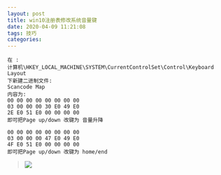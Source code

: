 ```yaml
---
layout: post
title: win10注册表修改系统音量键
date: 2020-04-09 11:21:08
tags: 技巧
categories:
---
```


```
在 :
计算机\HKEY_LOCAL_MACHINE\SYSTEM\CurrentControlSet\Control\Keyboard Layout
下新建二进制文件:
Scancode Map
内容为:
00 00 00 00 00 00 00 00 
03 00 00 00 30 E0 49 E0
2E E0 51 E0 00 00 00 00
即可把Page up/down 改键为 音量升降

00 00 00 00 00 00 00 00 
03 00 00 00 47 E0 49 E0
4F E0 51 E0 00 00 00 00
即可把Page up/down 改键为 home/end
```
> ![](codeicu.github.io/assets/scancode-Map修改系统按键/1.png)

